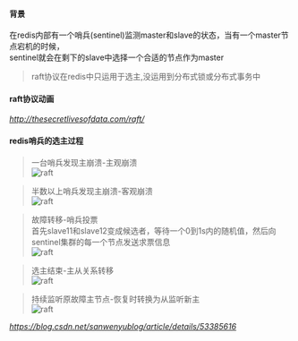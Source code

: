 #### 背景
在redis内部有一个哨兵(sentinel)监测master和slave的状态，当有一个master节点宕机的时候，  
sentinel就会在剩下的slave中选择一个合适的节点作为master  

>raft协议在redis中只运用于选主,没运用到分布式锁或分布式事务中


#### raft协议动画
*http://thesecretlivesofdata.com/raft/*


#### redis哨兵的选主过程
>一台哨兵发现主崩溃-主观崩溃  
![raft](https://github.com/tinysKai/JavaNote/blob/master/image/article/2018/0709/raft1.png)  
  

>半数以上哨兵发现主崩溃-客观崩溃  
![raft](https://github.com/tinysKai/JavaNote/blob/master/image/article/2018/0709/raft2.png)


>故障转移-哨兵投票  
首先slave11和slave12变成候选者，等待一个0到1s内的随机值，然后向sentinel集群的每一个节点发送求票信息  
![raft](https://github.com/tinysKai/JavaNote/blob/master/image/article/2018/0709/raft3.png)
 

>选主结束-主从关系转移  
![raft](https://github.com/tinysKai/JavaNote/blob/master/image/article/2018/0709/raft4.png)  

>持续监听原故障主节点-恢复时转换为从监听新主  
![raft](https://github.com/tinysKai/JavaNote/blob/master/image/article/2018/0709/raft5.png)

*https://blog.csdn.net/sanwenyublog/article/details/53385616*